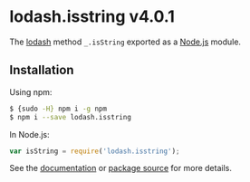 # lodash.isstring v4.0.1
The [lodash](https://lodash.com/) method `_.isString` exported as a [Node.js](https://nodejs.org/) module.
## Installation
Using npm:
```bash
$ {sudo -H} npm i -g npm
$ npm i --save lodash.isstring
```
In Node.js:
```js
var isString = require('lodash.isstring');
```
See the [documentation](https://lodash.com/docs#isString) or [package source](https://github.com/lodash/lodash/blob/4.0.1-npm-packages/lodash.isstring) for more details.
